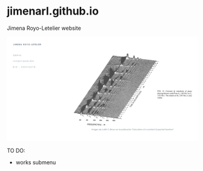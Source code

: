 # jimenarl.github.io
Jimena Royo-Letelier website

![Image description](images/cover.png)


TO DO:

- works submenu
